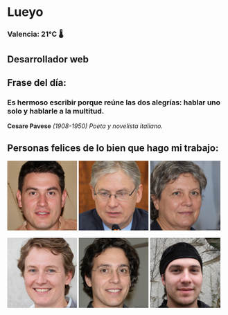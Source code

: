 # Lueyo
### Valencia:  21°C 🌡️
## Desarrollador web
## Frase del día:
<!-- START QUOTE -->
### Es hermoso escribir porque reúne las dos alegrías: hablar uno solo y hablarle a la multitud.
**Cesare Pavese** *(1908-1950) Poeta y novelista italiano.*
<!-- END QUOTE -->






## Personas felices de lo bien que hago mi trabajo:

<p float="left">
  <img src="src/image_0.png" width="32%" />
  <img src="src/image_1.png" width="32%" /> 
  <img src="src/image_2.png" width="32%" />
</p>
<p float="left">
  <img src="src/image_3.png" width="32%" />
  <img src="src/image_4.png" width="32%" /> 
  <img src="src/image_5.png" width="32%" />
</p>
